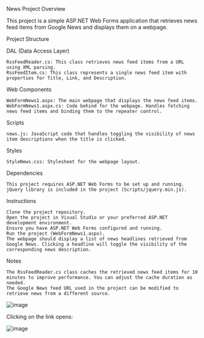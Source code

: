 News Project
Overview

This project is a simple ASP.NET Web Forms application that retrieves news feed items from Google News and displays them on a webpage.


Project Structure

DAL (Data Access Layer)

    RssFeedReader.cs: This class retrieves news feed items from a URL using XML parsing.
    RssFeedItem.cs: This class represents a single news feed item with properties for Title, Link, and Description.

Web Components

    WebFormNews1.aspx: The main webpage that displays the news feed items.
    WebFormNews1.aspx.cs: Code behind for the webpage. Handles fetching news feed items and binding them to the repeater control.

Scripts

    news.js: JavaScript code that handles toggling the visibility of news item descriptions when the title is clicked.

Styles

    StyleNews.css: Stylesheet for the webpage layout.

Dependencies

    This project requires ASP.NET Web Forms to be set up and running.
    jQuery library is included in the project (Scripts/jquery.min.js).

Instructions

    Clone the project repository.
    Open the project in Visual Studio or your preferred ASP.NET development environment.
    Ensure you have ASP.NET Web Forms configured and running.
    Run the project (WebFormNews1.aspx).
    The webpage should display a list of news headlines retrieved from Google News. Clicking a headline will toggle the visibility of the corresponding news description.

Notes

    The RssFeedReader.cs class caches the retrieved news feed items for 10 minutes to improve performance. You can adjust the cache duration as needed.
    The Google News feed URL used in the project can be modified to retrieve news from a different source.
![image](https://github.com/rachelifeld/News_Project/assets/92298907/2de6ec7b-5c9e-47ee-b097-45974d4ecd09)

Clicking on the link opens:

![image](https://github.com/rachelifeld/News_Project/assets/92298907/9ab1a814-5b61-43d4-8a75-e6e7f72becc0)

